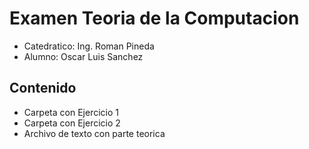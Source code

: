 # Examen Teoria de la Computacion
- Catedratico: Ing. Roman Pineda</br>
- Alumno: Oscar Luis Sanchez</br>

## Contenido
- Carpeta con Ejercicio 1</br>
- Carpeta con Ejercicio 2</br>
- Archivo de texto con parte teorica</br>

